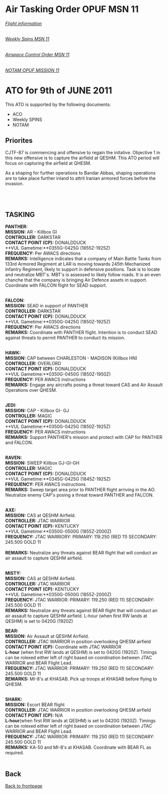 # Air Tasking Order OPUF MSN 11


###### [Flight information](/OPUF-Brief/Docs/Flights.html)
###### [Weekly Spins MSN 11](/OPUF-Brief/Docs/SPINS_10.html)
###### [Airspace Control Order MSN 11](/OPUF-Brief/Docs/ACO/ACO_10.html)
###### [NOTAM OPUF MISSION 11](/OPUF-Brief/Docs/NOTAM/NOTAM_11.html)

# ATO for 9th of JUNE 2011
This ATO is supported by the following documents: <br>
* ACO
* Weekly SPINS
* NOTAM

## Priorites
CJTF-87 is commencing and offensive to regain the initative. Objective 1 in this new offensive is to capture the airfield at QESHM.
This ATO period will focus on capturing the airfield at QHESM.

As a shaping for further operations to Bandar Abbas, shaping operations are to take place further inland to attrit Iranian armored forces before the invasion.


<br>
<br>

## TASKING 
**PANTHER:** 
<br>
**MISSION:**  AR - Killbox GI
<br>
**CONTROLLER:** DARKSTAR
<br>
**CONTACT POINT (CP):** DONALDDUCK
<br>
**VUL Gametime:**0355G-0425G (1855Z-1925Z)
<br>
**FREQUENCY:**  Per AWACS directions
<br>
**REMARKS:** Intelligence indicates that a company of Main Battle Tanks from 133rd Armored Regiment at LAR is moving towards 245th Mechanized Infantry Regiment, likely to support in defensive positions.
Task is to locate and neutralize MBT's. MBT's is assessed to likely follow roads. It is an even chanche that the company is bringing Air Defence assets in support. Coordinate with FALCON flight for SEAD support.
<br>
<br>

**FALCON:** 
<br>
**MISSION:**  SEAD in support of PANTHER
<br>
**CONTROLLER:**  DARKSTAR
<br>
**CONTACT POINT (CP):** DONALDDUCK
<br>
**VUL Gametime:**0350G-0425G (1850Z-1925Z)
<br>
**FREQUENCY:**  Per AWACS directions
<br>
**REMARKS:** Coordinate with PANTHER flight. Intention is to conduct SEAD against threats to permit PANTHER to conduct its mission.
<br>
<br>

**HAWK:** 
<br>
**MISSION:**  CAP between CHARLESTON - MADISON (Killbox HN)
<br>
**CONTROLLER:** OVERLORD
<br>
**CONTACT POINT (CP):** DONALDDUCK
<br>
**VUL Gametime:**0350G-0450G (1850Z-1950Z)
<br>
**FREQUENCY:**  PER AWACS instructions
<br>
**REMARKS:** Engage any aircrafts posing a threat toward CAS and Air Assault Operations over QHESM.
<br>
<br>

**JEDI:** 
<br>
**MISSION:**  CAP - Killbox GI- GJ
<br>
**CONTROLLER:** MAGIC
<br>
**CONTACT POINT (CP):** DONALDDUCK
<br>
**VUL Gametime:**0350G-0425G (1850Z-1925Z)
<br>
**FREQUENCY:**  PER AWACS instructions
<br>
**REMARKS:** Support PANTHER's mission and protect with CAP for PANTHER and FALCON.
<br>
<br>


**RAVEN:** 
<br>
**MISSION:**  SWEEP Killbox GJ-GI-GH
<br>
**CONTROLLER:** MAGIC
<br>
**CONTACT POINT (CP):** DONALDDUCK
<br>
**VUL Gametime:**0345G-0425G (1845Z-1925Z)
<br>
**FREQUENCY:**  PER AWACS instructions
<br>
**REMARKS:** Sweep target area prior to PANTHER flight arriving in the AO. Neutralize enemy CAP's posing a threat toward PANTHER and FALCON.
<br>
<br>




**AXE:** 
<br>
**MISSION:** CAS at QESHM Airfield.
<br>
**CONTROLLER:** JTAC WARRIOR
<br>
**CONTACT POINT (CP):** KENTUCKY
<br>
**VUL Gametime:**0350G-0500G (1855Z-2000Z)
<br>
**FREQUENCY:**  JTAC WARRIORY: PRIMARY: 119.250	(RED 11) SECONDARY: 245.500	GOLD 11  
<br>
**REMARKS:** Neutralize any threats against BEAR flight that will conduct an air assault to capture QESHM airfield.
<br>
<br>

**MISTY:** 
<br>
**MISSION:**  CAS at QESHM Airfield.
<br>
**CONTROLLER:** JTAC WARRIOR
<br>
**CONTACT POINT (CP):** KENTUCKY
<br>
**VUL Gametime:**0350G-0500G (1855Z-2000Z)
<br>
**FREQUENCY:** JTAC WARRIOR: PRIMARY: 119.250	(RED 11) SECONDARY: 245.500	GOLD 11 
<br>
**REMARKS:** Neutralize any threats against BEAR flight that will conduct an air assault to capture QESHM airfield. L-hour (when first RW lands at QESHM) is set to 0420G (1920Z)
<br>


**BEAR:** 
<br>
**MISSION:**  Air Assault at QESHM Airfield.
<br>
**CONTROLLER:** JTAC WARRIOR in position overlooking QHESM airfield
<br>
**CONTACT POINT (CP):** Coordinate with JTAC WARRIOR
<br>
**L-hour** (when first RW lands at QESHM) is set to 0420G (1920Z).  Timings can be rolexed either left of right based on coordination between JTAC WARRIOR and BEAR Flight Lead.
<br>
**FREQUENCY:** JTAC WARRIOR: PRIMARY: 119.250	(RED 11) SECONDARY: 245.500	GOLD 11 
<br>
**REMARKS:** MI-8's at KHASAB.   Pick up troops at KHASAB before flying to QHESM.
<br>
<br>

**SHARK:** 
<br>
**MISSION:**  Escort BEAR flight 
<br>
**CONTROLLER:** JTAC WARRIOR in position overlooking QHESM airfield
<br>
**CONTACT POINT (CP):** N/A
<br>
**L-hour**(when first RW lands at QESHM) is set to 0420G (1920Z).  Timings can be rolexed either left of right based on coordination between JTAC WARRIOR and BEAR Flight Lead.
<br>
**FREQUENCY:** JTAC WARRIOR: PRIMARY: 119.250	(RED 11) SECONDARY: 245.500	GOLD 11 
<br>
**REMARKS:** KA-50 and MI-8's at KHASAB.   Coordinate with BEAR FL as required.
<br>
<br>


## Back
[Back to frontpage](https://132nd-vwing.github.io/OPUF-Brief/)